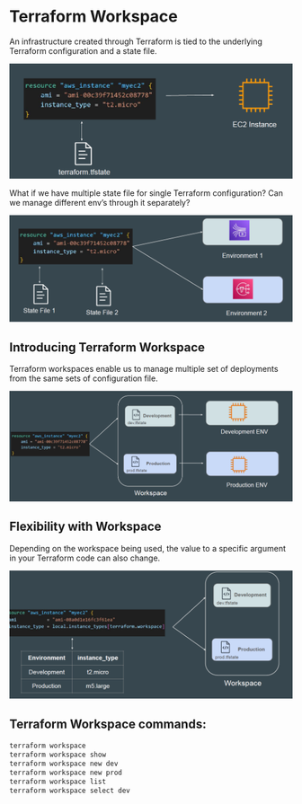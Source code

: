 # Terraform Workspace

An infrastructure created through Terraform is tied to the underlying Terraform
configuration and a state file.

![MY Image](images/image1.png)

What if we have multiple state file for single Terraform configuration?
Can we manage different env’s through it separately?

![MY Image](images/image2.png)

## Introducing Terraform Workspace

Terraform workspaces enable us to manage multiple set of deployments from
the same sets of configuration file.

![MY Image](images/image3.png)

## Flexibility with Workspace

Depending on the workspace being used, the value to a specific argument in
your Terraform code can also change.

![MY Image](images/image4.png)

## Terraform Workspace commands:

```
terraform workspace
terraform workspace show
terraform workspace new dev
terraform workspace new prod
terraform workspace list
terraform workspace select dev

```